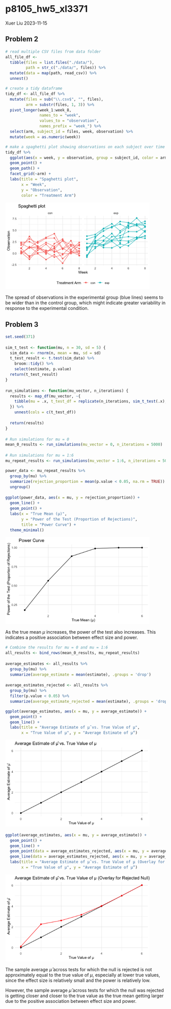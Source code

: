 p8105_hw5_xl3371
================
Xuer Liu
2023-11-15

## Problem 2

``` r
# read multiple CSV files from data folder
all_file_df <- 
  tibble(files = list.files("./data/"),
         path = str_c("./data/", files)) %>%
  mutate(data = map(path, read_csv)) %>%
  unnest()
```

``` r
# create a tidy dataframe
tidy_df <- all_file_df %>%
  mutate(files = sub("\\.csv$", "", files), 
         arm = substr(files, 1, 3)) %>%
  pivot_longer(week_1:week_8,
               names_to = "week",
               values_to = "observation",
               names_prefix = "week_") %>%
  select(arm, subject_id = files, week, observation) %>%
  mutate(week = as.numeric(week))
```

``` r
# make a spaghetti plot showing observations on each subject over time
tidy_df %>%
  ggplot(aes(x = week, y = observation, group = subject_id, color = arm)) + 
  geom_point() + 
  geom_path() + 
  facet_grid(~arm) +
  labs(title = "Spaghetti plot",
       x = "Week",
       y = "Observation",
       color = "Treatment Arm")
```

<img src="p8105_hw5_xl3371_files/figure-gfm/spaghetti plot-1.png" width="90%" />

The spread of observations in the experimental group (blue lines) seems
to be wider than in the control group, which might indicate greater
variability in response to the experimental condition.

## Problem 3

``` r
set.seed(371)

sim_t_test <- function(mu, n = 30, sd = 5) {
  sim_data <- rnorm(n, mean = mu, sd = sd)
  t_test_result <- t.test(sim_data) %>% 
    broom::tidy() %>% 
    select(estimate, p.value)
  return(t_test_result)
}

run_simulations <- function(mu_vector, n_iterations) {
  results <- map_df(mu_vector, ~{
    tibble(mu = .x, t_test_df = replicate(n_iterations, sim_t_test(.x), simplify = FALSE))
  }) %>% 
    unnest(cols = c(t_test_df))

  return(results)
}

# Run simulations for mu = 0
mean_0_results <- run_simulations(mu_vector = 0, n_iterations = 5000)

# Run simulations for mu = 1:6
mu_repeat_results <- run_simulations(mu_vector = 1:6, n_iterations = 5000)
```

``` r
power_data <- mu_repeat_results %>%
  group_by(mu) %>%
  summarize(rejection_proportion = mean(p.value < 0.05, na.rm = TRUE)) %>%
  ungroup()

ggplot(power_data, aes(x = mu, y = rejection_proportion)) +
  geom_line() +
  geom_point() +
  labs(x = "True Mean (μ)", 
       y = "Power of the Test (Proportion of Rejections)", 
       title = "Power Curve") +
  theme_minimal()
```

<img src="p8105_hw5_xl3371_files/figure-gfm/plot of power-1.png" width="90%" />

As the true mean $\mu$ increases, the power of the test also increases.
This indicates a positive association between effect size and power.

``` r
# Combine the results for mu = 0 and mu = 1:6
all_results <- bind_rows(mean_0_results, mu_repeat_results)

average_estimates <- all_results %>%
  group_by(mu) %>%
  summarize(average_estimate = mean(estimate), .groups = 'drop')

average_estimates_rejected <- all_results %>%
  group_by(mu) %>%
  filter(p.value < 0.05) %>%
  summarize(average_estimate_rejected = mean(estimate), .groups = 'drop')
```

``` r
ggplot(average_estimates, aes(x = mu, y = average_estimate)) +
  geom_point() +
  geom_line() +
  labs(title = "Average Estimate of μ̂ vs. True Value of μ",
       x = "True Value of μ", y = "Average Estimate of μ̂")
```

<img src="p8105_hw5_xl3371_files/figure-gfm/plot of average estimate-1.png" width="90%" />

``` r
ggplot(average_estimates, aes(x = mu, y = average_estimate)) +
  geom_point() +
  geom_line() +
  geom_point(data = average_estimates_rejected, aes(x = mu, y = average_estimate_rejected), color = "red") +
  geom_line(data = average_estimates_rejected, aes(x = mu, y = average_estimate_rejected), color = "red") +
  labs(title = "Average Estimate of μ̂ vs. True Value of μ (Overlay for Rejected Null)",
       x = "True Value of μ", y = "Average Estimate of μ̂")
```

<img src="p8105_hw5_xl3371_files/figure-gfm/overlay the average estimates for rejected null hypothesis-1.png" width="90%" />

The sample average $\hat\mu$ across tests for which the null is rejected
is not approximately equal to the true value of $\mu$, especially at
lower true values, since the effect size is relatively small and the
power is relatively low.

However, the sample average $\hat\mu$ across tests for which the null
was rejected is getting closer and closer to the true value as the true
mean getting larger due to the positive association between effect size
and power.
